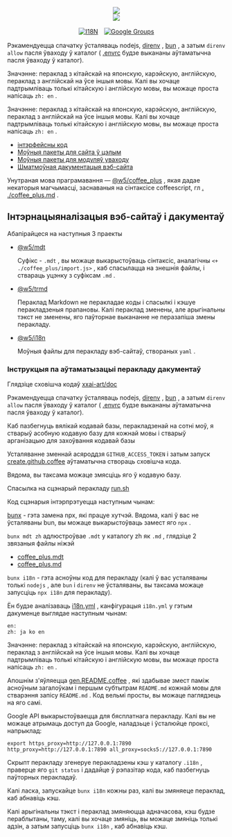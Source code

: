 <p align="center"><a href="https://xxai.art"><img src="https://cdn.jsdelivr.net/gh/xxai-art/doc/logo.svg"/></a><br/><a href="https://xxai.art"><img src="https://cdn.jsdelivr.net/gh/xxai-art/doc/xxai.svg"/></a></p><p align="center"><a href="https://github.com/xxai-art/doc#readme"><img alt="I18N" src="https://cdn.jsdelivr.net/gh/wactax/img/t.svg"/></a>　<a href="https://groups.google.com/u/0/g/xxai-art"><img alt="Google Groups" src="https://cdn.jsdelivr.net/gh/wactax/img/g-groups.svg"/></a></p>

Рэкамендуецца спачатку ўсталяваць nodejs, [direnv](https://direnv.net) , [bun](https://github.com/oven-sh/bun) , а затым `direnv allow` пасля ўваходу ў каталог ( [.envrc](https://github.com/xxai-art/doc/blob/main/.envrc) будзе выкананы аўтаматычна пасля ўваходу ў каталог).

Значэнне: пераклад з кітайскай на японскую, карэйскую, англійскую, пераклад з англійскай на ўсе іншыя мовы. Калі вы хочаце падтрымліваць толькі кітайскую і англійскую мовы, вы можаце проста напісаць `zh: en` .

Значэнне: пераклад з кітайскай на японскую, карэйскую, англійскую, пераклад з англійскай на ўсе іншыя мовы. Калі вы хочаце падтрымліваць толькі кітайскую і англійскую мовы, вы можаце проста напісаць `zh: en` .

* [інтэрфейсны код](https://github.com/xxai-art/web)
* [Моўныя пакеты для сайта ў цэлым](https://github.com/xxai-art/web/tree/main/i18n)
* [Моўныя пакеты для модуляў уваходу](https://github.com/wacpkg/user/tree/main/ui.i18n)
* [Шматмоўная дакументацыя вэб-сайта](https://github.com/xxai-doc)

Унутраная мова праграмавання — [@w5/coffee_plus](http://npmjs.com/@w5/coffee_plus) , якая дадае некаторыя магчымасці, заснаваныя на сінтаксісе coffeescript, гл [. ./coffee_plus.md](./coffee_plus.md) .

## Інтэрнацыяналізацыя вэб-сайтаў і дакументаў

Абапірайцеся на наступныя 3 праекты

* [@w5/mdt](https://www.npmjs.com/package/@w5/mdt)

  Суфікс - `.mdt` , вы можаце выкарыстоўваць сінтаксіс, аналагічны `<+ ./coffee_plus/import.js>` , каб спасылацца на знешнія файлы, і ствараць уцэнку з суфіксам `.md` .

* [@w5/trmd](https://www.npmjs.com/package/@w5/trmd)

  Пераклад Markdown не перакладае коды і спасылкі і кэшуе перакладзеныя прапановы. Калі пераклад зменены, але арыгінальны тэкст не зменены, яго паўторнае выкананне не перазапіша змены перакладу.

* [@w5/i18n](https://www.npmjs.com/package/@w5/i18n)

  Моўныя файлы для перакладу вэб-сайтаў, створаных `yaml` .

### Інструкцыя па аўтаматызацыі перакладу дакументаў

Глядзіце сховішча кодаў [xxai-art/doc](https://github.com/xxai-art/doc)

Рэкамендуецца спачатку ўсталяваць nodejs, [direnv](https://direnv.net) , [bun](https://github.com/oven-sh/bun) , а затым `direnv allow` пасля ўваходу ў каталог ( [.envrc](https://github.com/xxai-art/doc/blob/main/.envrc) будзе выкананы аўтаматычна пасля ўваходу ў каталог).

Каб пазбегнуць вялікай кодавай базы, перакладзенай на сотні моў, я стварыў асобную кодавую базу для кожнай мовы і стварыў арганізацыю для захоўвання кодавай базы

Усталяванне зменнай асяроддзя `GITHUB_ACCESS_TOKEN` і затым запуск [create.github.coffee](https://github.com/xxai-art/doc/blob/main/create.github.coffee) аўтаматычна створаць сховішча кода.

Вядома, вы таксама можаце змясціць яго ў кодавую базу.

Спасылка на сцэнарый перакладу [run.sh](https://github.com/xxai-art/doc/blob/main/run.sh)

Код сцэнарыя інтэрпрэтуецца наступным чынам:

[bunx](https://bun.sh/docs/cli/bunx) - гэта замена npx, які працуе хутчэй. Вядома, калі ў вас не ўсталяваны bun, вы можаце выкарыстоўваць замест яго `npx` .

`bunx mdt zh` адлюстроўвае `.mdt` у каталогу zh як `.md` , глядзіце 2 звязаныя файлы ніжэй

* [coffee_plus.mdt](https://github.com/xxai-doc/zh/blob/main/coffee_plus.mdt)
* [coffee_plus.md](https://github.com/xxai-doc/zh/blob/main/coffee_plus.md)

`bunx i18n` - гэта асноўны код для перакладу (калі ў вас усталяваны толькі `nodejs` , але `bun` і `direnv` не ўсталяваны, вы таксама можаце запусціць `npx i18n` для перакладу).

Ён будзе аналізаваць [i18n.yml](https://github.com/xxai-art/doc/blob/main/i18n.yml) , канфігурацыя `i18n.yml` у гэтым дакуменце выглядае наступным чынам:

```
en:
zh: ja ko en
```

Значэнне: пераклад з кітайскай на японскую, карэйскую, англійскую, пераклад з англійскай на ўсе іншыя мовы. Калі вы хочаце падтрымліваць толькі кітайскую і англійскую мовы, вы можаце проста напісаць `zh: en` .

Апошнім з'яўляецца [gen.README.coffee](https://github.com/xxai-art/doc/blob/main/gen.README.coffee) , які здабывае змест паміж асноўным загалоўкам і першым субтытрам `README.md` кожнай мовы для стварэння запісу `README.md` . Код вельмі просты, вы можаце паглядзець на яго самі.

Google API выкарыстоўваецца для бясплатнага перакладу. Калі вы не можаце атрымаць доступ да Google, наладзьце і ўсталюйце проксі, напрыклад:

```
export https_proxy=http://127.0.0.1:7890 http_proxy=http://127.0.0.1:7890 all_proxy=socks5://127.0.0.1:7890
```

Скрыпт перакладу згенеруе перакладзены кэш у каталогу `.i18n` , праверце яго `git status` і дадайце ў рэпазітар кода, каб пазбегнуць паўторных перакладаў.

Калі ласка, запускайце `bunx i18n` кожны раз, калі вы змяняеце пераклад, каб абнавіць кэш.

Калі арыгінальны тэкст і пераклад змяняюцца адначасова, кэш будзе пераблытаны, таму, калі вы хочаце змяніць, вы можаце змяніць толькі адзін, а затым запусціць `bunx i18n` , каб абнавіць кэш.
